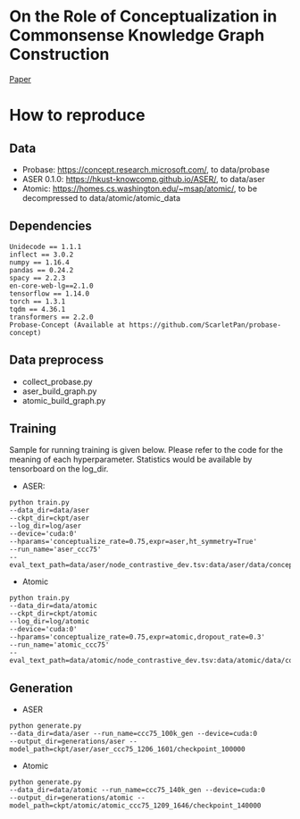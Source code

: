# On the Role of Conceptualization in Commonsense Knowledge Graph Construction
[Paper](paper.pdf)
# How to reproduce
## Data
* Probase: https://concept.research.microsoft.com/, to data/probase
* ASER 0.1.0: https://hkust-knowcomp.github.io/ASER/, to data/aser
* Atomic: https://homes.cs.washington.edu/~msap/atomic/, to be decompressed to data/atomic/atomic_data
## Dependencies
```
Unidecode == 1.1.1
inflect == 3.0.2
numpy == 1.16.4
pandas == 0.24.2
spacy == 2.2.3
en-core-web-lg==2.1.0
tensorflow == 1.14.0
torch == 1.3.1
tqdm == 4.36.1
transformers == 2.2.0
Probase-Concept (Available at https://github.com/ScarletPan/probase-concept)
```
## Data preprocess
* collect_probase.py
* aser_build_graph.py
* atomic_build_graph.py
## Training
Sample for running training is given below. Please refer to the code for the meaning of each hyperparameter. Statistics would be available by tensorboard on the log_dir.
* ASER:
```
python train.py
--data_dir=data/aser
--ckpt_dir=ckpt/aser
--log_dir=log/aser
--device='cuda:0'
--hparams='conceptualize_rate=0.75,expr=aser,ht_symmetry=True'
--run_name='aser_ccc75'
--eval_text_path=data/aser/node_contrastive_dev.tsv:data/aser/data/concept_contrastive_dev.tsv
```
* Atomic
```
python train.py
--data_dir=data/atomic
--ckpt_dir=ckpt/atomic
--log_dir=log/atomic
--device='cuda:0'
--hparams='conceptualize_rate=0.75,expr=atomic,dropout_rate=0.3'
--run_name='atomic_ccc75'
--eval_text_path=data/atomic/node_contrastive_dev.tsv:data/atomic/data/concept_contrastive_dev.tsv
```
## Generation
* ASER
```
python generate.py
--data_dir=data/aser --run_name=ccc75_100k_gen --device=cuda:0
--output_dir=generations/aser --model_path=ckpt/aser/aser_ccc75_1206_1601/checkpoint_100000
```
* Atomic
```
python generate.py
--data_dir=data/atomic --run_name=ccc75_140k_gen --device=cuda:0
--output_dir=generations/atomic --model_path=ckpt/atomic/atomic_ccc75_1209_1646/checkpoint_140000
```
